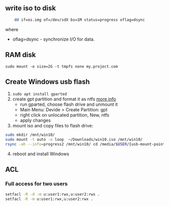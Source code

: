 ## write iso to disk
```bash
    dd if=os.img of=/dev/sdX bs=1M status=progress oflag=dsync
```
where
- oflag=dsync - synchronize I/O for data.

## RAM disk

    sudo mount -o size=2G -t tmpfs none my.project.com

## Create Windows usb flash
1) `sudo apt install gparted`
2) create gpt partition and format it as ntfs [more info](https://www.linuxbabe.com/ubuntu/easily-create-windows-10-bootable-usb-ubuntu)
    - run gparted, choose flash drive and unmount it
    - Main Menu: Devide > Create Partition: gpt
    - right click on unlocated partition, New, ntfs
    - apply changes
3) mount iso and copy files to flash drive:
```bash
sudo mkdir /mnt/win10/
sudo mount -t auto -o loop  ~/Downloads/win10.iso /mnt/win10/
rsync -ah --info=progress2 /mnt/win10/ cd /media/$USER/{usb-mount-point}/
```
4) reboot and install Windows

## ACL

### Full access for two users
```bash
setfacl -R -d -m u:user1:rwx,u:user2:rwx .
setfacl -R -m u:user1:rwx,u:user2:rwx .
```
